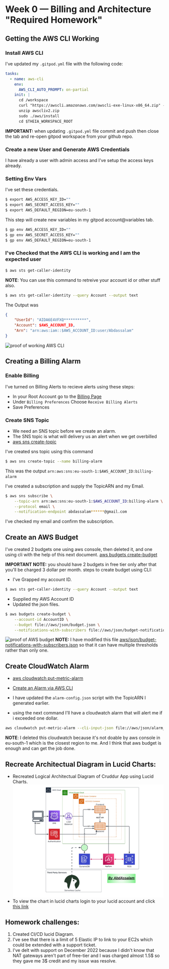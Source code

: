 # Week 0 — Billing and Architecture "Required Homework"
## Getting the AWS CLI Working
### Install AWS CLI
I've updated my `.gitpod.yml` file with the following code:
```yml
tasks:
  - name: aws-cli
    env:
      AWS_CLI_AUTO_PROMPT: on-partial
    init: |
      cd /workspace
      curl "https://awscli.amazonaws.com/awscli-exe-linux-x86_64.zip" -o "awscliv2.zip"
      unzip awscliv2.zip
      sudo ./aws/install
      cd $THEIA_WORKSPACE_ROOT
```
**IMPORTANT:** when updating `.gitpod.yml` file commit and push then close the tab and re-open gitpod workspace from your github repo.

### Create a new User and Generate AWS Credentials
I have already a user with admin access and I've setup the access keys already.

### Setting Env Vars

I've set these credentials.
```sh
$ export AWS_ACCESS_KEY_ID=""
$ export AWS_SECRET_ACCESS_KEY=""
$ export AWS_DEFAULT_REGION=eu-south-1
```

This step will create new variables in my gitpod account@variables tab.
```sh
$ gp env AWS_ACCESS_KEY_ID=""
$ gp env AWS_SECRET_ACCESS_KEY=""
$ gp env AWS_DEFAULT_REGION=eu-south-1
```

### I've Checked that the AWS CLI is working and I am the expected user

```sh
$ aws sts get-caller-identity
```
**NOTE**: You can use this command to retreive your account id or other stuff also.
```sh
$ aws sts get-caller-identity --query Account --output text
```
The Output was 
```json
{
    "UserId": "AIDA6E4VFXQ**********",
    "Account": $AWS_ACCOUNT_ID,
    "Arn": "arn:aws:iam::$AWS_ACCOUNT_ID:user/Abdassalam"
}
```
![proof of working AWS CLI](https://user-images.githubusercontent.com/83673888/219456691-1cc6dea5-2ab8-4856-a4b6-83015bf990d6.png)
## Creating a Billing Alarm

### Enable Billing 

I've turned on Billing Alerts to recieve alerts using these steps:

- In your Root Account go to the [Billing Page](https://console.aws.amazon.com/billing/)
- Under `Billing Preferences` Choose `Receive Billing Alerts`
- Save Preferences



### Create SNS Topic

- We need an SNS topic before we create an alarm.
- The SNS topic is what will delivery us an alert when we get overbilled
- [aws sns create-topic](https://docs.aws.amazon.com/cli/latest/reference/sns/create-topic.html)

I've created sns topic using this command
```sh
$ aws sns create-topic --name billing-alarm
```

This was the output
`arn:aws:sns:eu-south-1:$AWS_ACCOUNT_ID:billing-alarm`


I've created a subscription and supply the TopicARN and my Email.
```sh
$ aws sns subscribe \
    --topic-arn arn:aws:sns:eu-south-1:$AWS_ACCOUNT_ID:billing-alarm \
    --protocol email \
    --notification-endpoint abdassalam******@gmail.com
```

I've checked my email and confirm the subscription.


## Create an AWS Budget
I've created 2 budgets one using aws console, then deleted it, and one using cli with the help of this next document.
[aws budgets create-budget](https://docs.aws.amazon.com/cli/latest/reference/budgets/create-budget.html)

**IMPORTANT NOTE:** you should have 2 budgets in free tier only after that you'll be charged 3 dollar per month.
steps to create budget using CLI:
- I've Grapped my account ID.
```sh
$ aws sts get-caller-identity --query Account --output text
```
- Supplied my AWS Account ID
- Updated the json files.

```sh
$ aws budgets create-budget \
    --account-id AccountID \
    --budget file://aws/json/budget.json \
    --notifications-with-subscribers file://aws/json/budget-notifications-with-subscribers.json
```
![proof of AWS budget](https://user-images.githubusercontent.com/83673888/219457582-f3af44c3-3485-4e39-b697-f06f883f65e3.png)
**NOTE:** I have modified this file [aws/json/budget-notifications-with-subscribers.json](https://github.com/AbdassalamAhmad/aws-bootcamp-cruddur-2023/blob/main/aws/json/budget-notifications-with-subscribers.json) so that it can have multiple thresholds rather than only one.

## Create CloudWatch Alarm

- [aws cloudwatch put-metric-alarm](https://docs.aws.amazon.com/cli/latest/reference/cloudwatch/put-metric-alarm.html)
- [Create an Alarm via AWS CLI](https://aws.amazon.com/premiumsupport/knowledge-center/cloudwatch-estimatedcharges-alarm/)

- I have updated the `alarm-config.json` script with the TopicARN I generated earlier.
- using the next command I'll have a cloudwatch alarm that will alert me if i exceeded one dollar.
```sh
aws cloudwatch put-metric-alarm --cli-input-json file://aws/json/alarm_config.json
```
**NOTE**: I deleted this cloudwatch because it's not doable by aws console in eu-south-1 which is the closest region to me. And I think that aws budget is enough and can get the job done.

## Recreate Architectual Diagram in Lucid Charts:
- Recreated Logical Architectual Diagram of Cruddur App using Lucid Charts.
![Cruddur App Lucid Chart](https://github.com/AbdassalamAhmad/aws-bootcamp-cruddur-2023/blob/main/journal/assets/Cruddur_App.jpeg)
- To view the chart in lucid charts login to your lucid account and click [this link](https://lucid.app/lucidchart/0afb0704-5f5b-4a7d-b0e7-0dffb694db62/edit?viewport_loc=-750%2C-379%2C2560%2C1232%2C0_0&invitationId=inv_46b06e1d-ee2c-4b27-a1fd-7481f70ec961)
 
## Homework challenges:
  1. Created CI/CD lucid Diagram.
  2. I've see that there is a limit of 5 Elastic IP to link to your EC2s which could be extended with a support ticket.
  3. I've delt with support on December 2022 because I didn't know that NAT gateways aren't part of free-tier and I was charged almost 1.5$ so they gave me 3$ credit and my issue was resolve.
  

